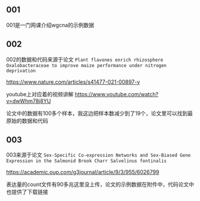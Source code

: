 ## 001

001是一门网课介绍wgcna的示例数据

## 002

002的数据和代码来源于论文 `Plant flavones enrich rhizosphere Oxalobacteraceae to improve maize performance under nitrogen deprivation`

https://www.nature.com/articles/s41477-021-00897-y

youtube上对应着的视频讲解 https://www.youtube.com/watch?v=dwWhm78j8YU

论文中的数据有100多个样本，我这边把样本数减少到了19个，论文里可以找到最原始的数据和代码

## 003

003来源于论文 `Sex-Specific Co-expression Networks and Sex-Biased Gene Expression in the Salmonid Brook Charr Salvelinus fontinalis`

https://academic.oup.com/g3journal/article/9/3/955/6026799

表达量的count文件有90多兆这里没上传，论文的示例数据在附件中，代码论文中也提供了下载链接